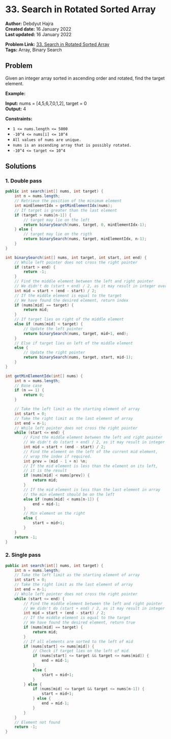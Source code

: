 
# 33. Search in Rotated Sorted Array
**Author:** Debdyut Hajra <br/>
**Created date:** 16 January 2022 <br/>
**Last updated:** 16 January 2022 <br/>

**Problem Link:** [33. Search in Rotated Sorted Array](https://leetcode.com/problems/search-in-rotated-sorted-array/) <br/>
**Tags:** Array, Binary Search

## Problem

Given an integer array sorted in ascending order and rotated, find the target element.

**Example:**

**Input:** nums = [4,5,6,7,0,1,2], target = 0 <br/>
**Output:** 4

**Constraints:**

- `1 <= nums.length <= 5000`
- `-10^4 <= nums[i] <= 10^4`
- `All values of nums are unique.`
- `nums is an ascending array that is possibly rotated.`
- `-10^4 <= target <= 10^4`

## Solutions

### 1. Double pass

```java
public int search(int[] nums, int target) {
    int n = nums.length;
    // Retrieve the position of the minimum element
    int minElementIdx = getMinElementIdx(nums);
    // If target is greater than the last element
    if (target > nums[n-1]) {
        // target may lie on the left
        return binarySearch(nums, target, 0, minElementIdx-1);
    } else {
        // target may lie on the rigth
        return binarySearch(nums, target, minElementIdx, n-1);
    }
}

int binarySearch(int[] nums, int target, int start, int end) {
    // While left pointer does not cross the right pointer
    if (start > end) {
        return -1;
    }
    // Find the middle element between the left and right pointer
    // We didn't do (start + end) / 2, as it may result in integer overflow
    int mid = start + (end - start) / 2;
    // If the middle element is equal to the target
    // We have found the desired element, return index
    if (nums[mid] == target) {
        return mid;
    }
    // If target lies on right of the middle element
    else if (nums[mid] < target) {        
        // Update the left pointer
        return binarySearch(nums, target, mid+1, end);
    } 
    // Else if target lies on left of the middle element
    else {
        // Update the right pointer
        return binarySearch(nums, target, start, mid-1);    
    }
}

int getMinElementIdx(int[] nums) {
    int n = nums.length;
    // Base case
    if (n == 1) {
        return 0;
    }

    // Take the left limit as the starting element of array
    int start = 0;
    // Take the right limit as the last element of array
    int end = n-1;
    // While left pointer does not cross the right pointer
    while (start <= end) {
        // Find the middle element between the left and right pointer
        // We didn't do (start + end) / 2, as it may result in integer overflow
        int mid = start + (end - start) / 2;
        // Find the element on the left of the current mid element,
        // wrap the index if required.
        int prev = (mid - 1 + n) %n;
        // If the mid element is less than the element on its left,
        // it is the result
        if (nums[mid] < nums[prev]) {
            return mid;
        } 
        // If the mid element is less than the last element in array
        // the min element should be on the left
        else if (nums[mid] < nums[n-1]) {
            end = mid-1;
        } 
        // Min element on the right
        else {
            start = mid+1;
        }
    }
    return -1;
}
```

### 2. Single pass

```java
public int search(int[] nums, int target) {
    int n = nums.length;
    // Take the left limit as the starting element of array
    int start = 0;
    // Take the right limit as the last element of array
    int end = n-1;
    // While left pointer does not cross the right pointer
    while (start <= end) {
        // Find the middle element between the left and right pointer
        // We didn't do (start + end) / 2, as it may result in integer overflow
        int mid = start + (end - start) / 2;
        // If the middle element is equal to the target
        // We have found the desired element, return true
        if (nums[mid] == target) {
            return mid;
        }
        // If all elements are sorted to the left of mid
        if (nums[start] <= nums[mid]) {
            // Check if target lies on the left of mid
            if (nums[start] <= target && target <= nums[mid]) {
                end = mid-1;
            }
            else {
                start = mid+1;
            }
        } else {
            if (nums[mid] <= target && target <= nums[n-1]) {
                start = mid+1;
            } else {
                end = mid-1;
            }
        }
    }
    // Element not found
    return -1;
}
```